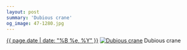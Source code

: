 ```yaml
---
layout: post
summary: 'Dubious crane'
og_image: 47-1280.jpg
---
```


<p>
  <time><a href="/47">{{ page.date | date: "%B %e, %Y" }}</a></time>
  <a href="/47"><img src="{{ site.assets_url }}/47-640.jpg" srcset="{{ site.assets_url }}/47-1280.jpg 1280w, {{ site.assets_url }}/47-960.jpg 960w, {{ site.assets_url }}/47-640.jpg 640w, {{ site.assets_url }}/47-320.jpg 320w" sizes="(min-width: 700px) 50vw, calc(100vw - 2rem)" alt="Dubious crane" /></a>
  <span>Dubious crane</span>
</p>
